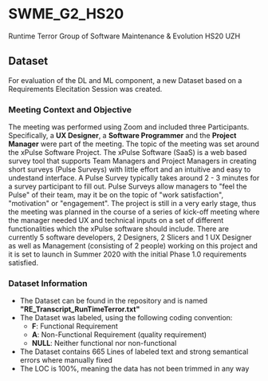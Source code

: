 # SWME_G2_HS20
Runtime Terror Group of Software Maintenance &amp; Evolution HS20 UZH

## Dataset
For evaluation of the DL and ML component, a new Dataset based on a Requirements Elecitation Session was created.

### Meeting Context and Objective
The meeting was performed using Zoom and included three Participants. Specifically, a **UX Designer**, a **Software Programmer** and the **Project Manager** were part of the meeting. The topic of the meeting was set around the xPulse Software Project. The xPulse Software (SaaS) is a web based survey tool that supports Team Managers and Project Managers in creating short surveys (Pulse Surveys) with little effort and an intuitive and easy to undestand interface. A Pulse Survey typically takes around 2 - 3 minutes for a survey participant to fill out. Pulse Surveys allow managers to "feel the Pulse" of their team, may it be on the topic of "work satisfaction", "motivation" or "engagement". The project is still in a very early stage, thus the meeting was planned in the course of a series of kick-off meeting where the manager needed UX and technical inputs on a set of different functionalities which the xPulse software should include.
There are currently 5 software developers, 2 Designers, 2 Slicers and 1 UX Designer as well as Management (consisting of 2 people) working on this project and it is set to launch in Summer 2020 with the initial Phase 1.0 requirements satisfied.

### Dataset Information
  - The Dataset can be found in the repository and is named **"RE_Transcript_RunTimeTerror.txt"**
  - The Dataset was labeled, using the following coding convention:
    - **F**: Functional Requirement
    - **A**: Non-Functional Requirement (quality requirement)
    - **NULL**: Neither functional nor non-functional
  - The Dataset contains 665 Lines of labeled text and strong semantical errors where manually fixed
  - The LOC is 100%, meaning the data has not been trimmed in any way
       
       
       
